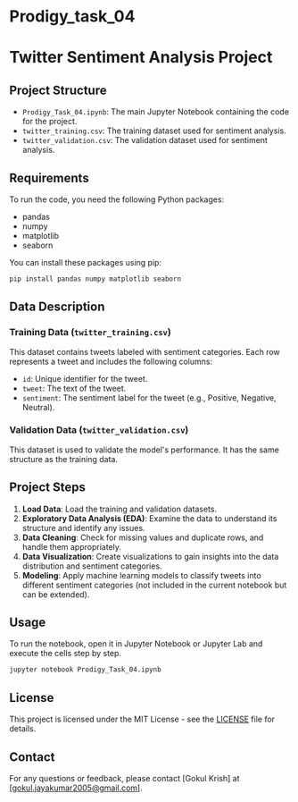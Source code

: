 # Prodigy_task_04

# Twitter Sentiment Analysis Project

## Project Structure

- `Prodigy_Task_04.ipynb`: The main Jupyter Notebook containing the code for the project.
- `twitter_training.csv`: The training dataset used for sentiment analysis.
- `twitter_validation.csv`: The validation dataset used for sentiment analysis.

## Requirements

To run the code, you need the following Python packages:
- pandas
- numpy
- matplotlib
- seaborn

You can install these packages using pip:
```bash
pip install pandas numpy matplotlib seaborn
```

## Data Description

### Training Data (`twitter_training.csv`)
This dataset contains tweets labeled with sentiment categories. Each row represents a tweet and includes the following columns:
- `id`: Unique identifier for the tweet.
- `tweet`: The text of the tweet.
- `sentiment`: The sentiment label for the tweet (e.g., Positive, Negative, Neutral).

### Validation Data (`twitter_validation.csv`)
This dataset is used to validate the model's performance. It has the same structure as the training data.

## Project Steps

1. **Load Data**: Load the training and validation datasets.
2. **Exploratory Data Analysis (EDA)**: Examine the data to understand its structure and identify any issues.
3. **Data Cleaning**: Check for missing values and duplicate rows, and handle them appropriately.
4. **Data Visualization**: Create visualizations to gain insights into the data distribution and sentiment categories.
5. **Modeling**: Apply machine learning models to classify tweets into different sentiment categories (not included in the current notebook but can be extended).

## Usage

To run the notebook, open it in Jupyter Notebook or Jupyter Lab and execute the cells step by step.

```bash
jupyter notebook Prodigy_Task_04.ipynb
```

## License

This project is licensed under the MIT License - see the [LICENSE](LICENSE) file for details.

## Contact

For any questions or feedback, please contact [Gokul Krish] at [gokul.jayakumar2005@gmail.com].
